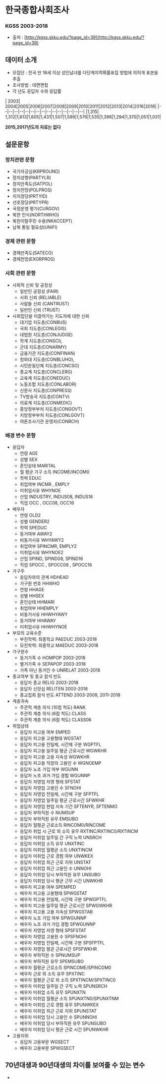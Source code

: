 # 한국종합사회조사
### KGSS 2003-2018
* 출처  : [http://kgss.skku.edu/?page_id=39](http://kgss.skku.edu/?page_id=39)

## 데이터 소개
* 모집단 : 전국 만 18세 이상 성인남녀를 다단계지역확률표집 방법에 의허개 표본을 추출
* 조사방법 : 대면면접
* 각 년도 응답자 수와 응답률

| 2003| 2004|2005|2006|2007|2008|2009|2010|2011|2012|2013|2014|2016|2018| 
|--|--|--|--|--|--|--|--|--|--|--|--|--|--|--|
|1,315| 1,312|1,613|1,605|1,431|1,507|1,599|1,576|1,535|1,396|1,294|1,370|1,051|1,031|

 **2015,2017년도의 자료는 없다**

## 설문문항
### 정치관련 문항
* 국가자긍심(KRPROUND)
* 정치성향(PARTYLR)
* 정치만족도(SATPOL)
* 정치전망(POLPROS)
* 지지정당(PRTYID)
* 선호정당(PRTYPR)
* 국정운영 평가(CURGOV)
* 북한 인식(NORTHWHO)
* 북한이탈주민 수용(NKACCEPT)
* 남북 통일 필요성(UNIFI)

### 경제 관련 문항
* 경제만족도(SATECO)
* 경제전망(EXORPROS)
### 사회 관련 문항
* 사회적 신뢰 및 공정성
	* 일반인 공정성 (FAIR)
	* 사회 신뢰 (RELIABLE)
	* 사람들 신뢰 (CANTRUST)
	* 일반인 신뢰 (TRUST)
* 사회집단을 이끌어가는 지도자에 대한 신뢰
	* 대기업 지도층(CONBUS)
	* 국회 지도층(CONLEGIS)
	* 대법원 지도층(CONJUDGE)
	* 학계 지도층(CONSCI),
	*  군대 지도층(CONARMY)
	* 금융기관 지도층(CONFINAN)
	* 청와대 지도층(CONBLUHO),
	* 시민운동단체 지도층(CONCSO)
	* 종교계 지도층(CONCLERG)
	* 교육계 지도층(CONEDUC)
	* 노동조합 지도층(CONLABOR)
	* 신문사 지도층(CONPRESS)
	* TV방송국 지도층(CONTV)
	* 의료계 지도층(CONMEDIC)
	* 중앙정부부처 지도층(CONGOVT)
	* 지방정부부처 지도층(CONLGOVT)
	* 여론조사기관 운영자(CONRCH)

### 배경 변수 문항
* 응답자
	* 연령 AGE
	* 성별 SEX
	* 혼인상태 MARITAL
	* 월 평균 가구 소득 INCOME/INCOM0 
	* 학력 EDUC
	* 취업여부 INCMR , EMPLY
	* 미취업사유 WHYNOE 
	* 산업 INDUSTRY, INDUS08, INDUS16 
	* 직업 OCC , OCC08, OCC16
* 배우자
	* 연령 OLD2
	* 성별 GENDER2
	* 학력 SPEDUC
	* 동거여부 AWAY2
	* 비동거사유 WHYAWY2
	* 취업여부 SPINCMR, EMPLY2  
	* 미취업사유 WHYNOE2
	* 산업 SPIND, SPIND08, SPIND16
	* 직업 SPOCC , SPOCC08 , SPOCC16
* 가구주
	* 응답자와의 관계 HDHEAD
	* 가구원 번호 HHWHO
	* 연령 HHAGE
	* 성별 HHSEX
	* 혼인상태 HHMARI
	* 취업여부 HHEMPLY
	* 비동거사유 HHWHYAWY
	* 동거여부 HHAWAY
	* 미취업사유 HHWHYNOE
* 부모의 교육수준
	* 부친학력: 최종학교 PAEDUC 2003-2018 
	* 모친학력: 최종학교 MAEDUC 2003-2018
* 가구원수
	* 동거가족 수 HOMPOP 2003-2018 
	* 별거가족 수 SEPAPOP 2003-2018 
	* 가족 아닌 동거인 수 UNRELAT 2003-2018
* 종교여부 및 종교 참석 빈도
	* 응답자 종교 RELIG 2003-2018
	*  응답자 신앙심 RELITEN 2003-2018 
	* 종교집회 참석 빈도 ATTEND 2003-2009, 2011-2018
* 계층귀속
	* 주관적 계층 의식 (10점 척도) RANK
	* 주관적 계층 의식 (6점 척도) CLASS 
	*  주관적 계층 의식 (6점 척도) CLASS06
* 취업상태
	* 응답자 피고용 여부 EMPED
	*  응답자 피고용 고용형태 WGSTAT
	*  응답자 피고용 전일제, 시간제 구분 WGPTFL 
	* 응답자 피고용 일주일 평균 근로시간 WGWKHR 
	* 응답자 피고용 고용 지속성 WGWKHR 
	* 응답자 피고용 직장의 고용인 수 WGNOEMP 
	* 응답자 노조 가입 여부 WGUNN 
	* 응답자 노조 과거 가입 경험 WGUNNP
	* 응답자 자영업 자영 형태 SFSTAT
	* 응답자 자영업 고용인 수 SFNOHI
	* 응답자 자영업 전일제, 시간제 구분 SFPTFL
	* 응답자 자영업 일주일 평균 근로시간 SFWKHR
	* 응답자 자영업 현업 지속 기간 SFTENYR, SFTENMO
	* 응답자 부하직원 수 NUMSUP
	* 응답자 부하직원 유무 EMSUBO
	* 응답자 월평균 근로소득 RINCOM0/RINCOME 
	* 응답자 취업 시 근로 외 소득 유무 RXTINC/RXTINC0/RXTINCM
	* 응답자 미취업 일주일 간 구직 노력 UNSRCH 
	* 응답자 미취업 소득 유무 UNXTINC
	* 응답자 미취업 월평균 소득 UNXTINCM
	* 응답자 미취업 근로 경험 여부 UNWKEX
	* 응답자 미취업 최근 근로 지위 UNSTAT 
	* 응답자 미취업 최근 고용인 수 UNNOHI 
	* 응답자 미취업 당시 부하직원 유무 UNSUBO 
	* 응답자 미취업 당시 평균 근무 시간 UNWKHR 
	* 배우자 피고용 여부 SPEMPED
	* 배우자 피고용 고용형태 SPWGSTAT
	* 배우자 피고용 전일제, 시간제 구분 SPWGPTFL 
	* 배우자 피고용 일주일 평균 근로시간 SPWGWKHR 
	* 배우자 피고용 고용 지속성 SPWGSTAB
	* 배우자 노조 가입 여부 SPWGUNNP
	* 배우자 노조 과거 가입 경험 SPWGUNNP 
	* 배우자 자영업 자영 형태 SPSFSTAT
	* 배우자 자영업 고용원 수 SPSFNOHI 
	* 배우자 자영업 전일제, 시간제 구분 SPSFPTFL 
	* 배우자 자영업 평균 근로시간 SPSFWKHR 
	* 배우자 부하직원 수 SPNUMSUP
	* 배우자 부하직원 유무 SPEMSUBO
	* 배우자 월평균 근로소득 SPINCOME/SPINCOM0 
	* 배우자 근로 외 소득 유무 SPXTINC 
	* 배우자 월평균 근로 외 소득 SPXTINCM/SPXTINC0
	* 배우자 미취업 일주일 간 구직 노력 SPUNSRCH 
	* 배우자 미취업 소득 유무 SPUNXTN 
	* 배우자 미취업 월평균 소득 SPUNXTN0/SPUNXTNM 
	* 배우자 미취업 근로 경험 유무 SPUNWKEX 
	* 배우자 미취업 최근 근로 지위 SPUNSTAT 
	* 배우자 미취업 당시 고용인 수 SPUNNOHI 
	* 배우자 미취업 당시 부하직원 유무 SPUNSUBO 
	* 배우자 미취업 당시 평균 근로 시간 SPUNWKHR 
* 고용지위
	* 응답자 고용부문 WGSECT
	* 배우자 고용부문 SPWGSECT

## 70년대생과 90년대생의 차이를 보여줄 수 있는 변수
* 
<!--stackedit_data:
eyJoaXN0b3J5IjpbLTMyNzI3NTYzMCwyMDM2MTUxODMxLDQzOD
M2NDU4NiwtMTQxNTc0NjUyMiwxMTE5Njk5NjkzXX0=
-->